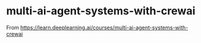 # multi-ai-agent-systems-with-crewai
From https://learn.deeplearning.ai/courses/multi-ai-agent-systems-with-crewai
